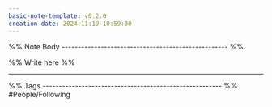```yaml
---
basic-note-template: v0.2.0
creation-date: 2024:11:19-10:59:30
---
```


%% Note Body --------------------------------------------------- %%

%% Write here %%





___

%% Tags ------------------------------------------------------- %%
#People/Following 